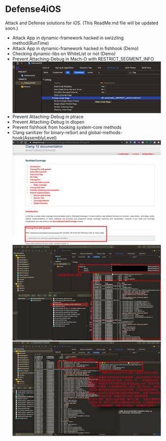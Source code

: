 # Defense4iOS
Attack and Defense solutions for iOS. (This ReadMe.md file will be updated soon.)

* Attack App in dynamic-framework hacked in swizzling method(RunTime)
* Attack App in dynamic-framework hacked in fishhook (Demo)
* Checking dynamic-libs on WhiteList or not (Demo)
* Prevent Attaching-Debug in Mach-O with RESTRICT_SEGMENT_INFO
![](./Images/MachO-RESTRICT_SEG.png)
* Prevent Attaching-Debug in ptrace
* Prevent Attaching-Debug in dlopen
* Prevent fishhook from hooking system-core methods
* Clang sanitizer for binary-reSort and global-methods-hook(AssemblyLevel) 
![](./Images/Clang-PC-Trace.png)
![](./Images/Before-BinSort.png)
![](./Images/After-BinSort.png)